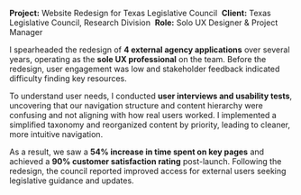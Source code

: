 **Project:** Website Redesign for Texas Legislative Council 
**Client:** Texas Legislative Council, Research Division 
**Role:** Solo UX Designer & Project Manager

I spearheaded the redesign of **4 external agency applications** over several years, operating as the **sole UX professional** on the team. Before the redesign, user engagement was low and stakeholder feedback indicated difficulty finding key resources.

To understand user needs, I conducted **user interviews and usability tests**, uncovering that our navigation structure and content hierarchy were confusing and not aligning with how real users worked. I implemented a simplified taxonomy and reorganized content by priority, leading to cleaner, more intuitive navigation.

As a result, we saw a **54% increase in time spent on key pages** and achieved a **90% customer satisfaction rating** post-launch. Following the redesign, the council reported improved access for external users seeking legislative guidance and updates.
